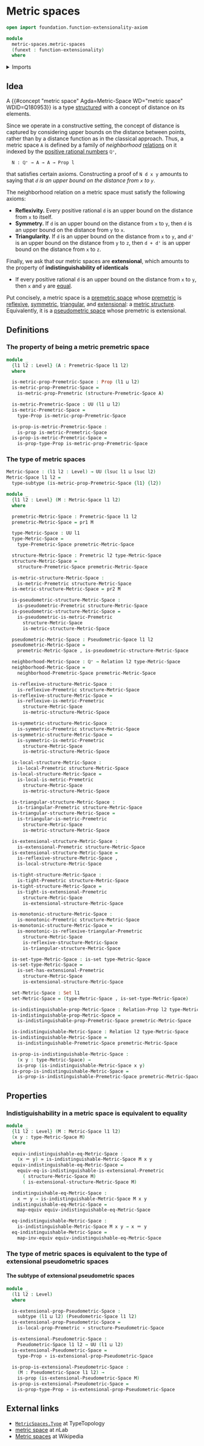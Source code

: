 # Metric spaces

```agda
open import foundation.function-extensionality-axiom

module
  metric-spaces.metric-spaces
  (funext : function-extensionality)
  where
```

<details><summary>Imports</summary>

```agda
open import elementary-number-theory.positive-rational-numbers funext

open import foundation.binary-relations funext
open import foundation.dependent-pair-types
open import foundation.equivalences funext
open import foundation.function-types funext
open import foundation.functoriality-dependent-pair-types funext
open import foundation.identity-types funext
open import foundation.propositions funext
open import foundation.sets funext
open import foundation.subtypes funext
open import foundation.type-arithmetic-dependent-pair-types
open import foundation.universe-levels

open import metric-spaces.extensional-premetric-structures funext
open import metric-spaces.metric-structures funext
open import metric-spaces.monotonic-premetric-structures funext
open import metric-spaces.premetric-spaces funext
open import metric-spaces.premetric-structures funext
open import metric-spaces.pseudometric-spaces funext
open import metric-spaces.pseudometric-structures funext
open import metric-spaces.reflexive-premetric-structures funext
open import metric-spaces.symmetric-premetric-structures funext
open import metric-spaces.triangular-premetric-structures funext
```

</details>

## Idea

A {{#concept "metric space" Agda=Metric-Space WD="metric space" WDID=Q180953}}
is a type [structured](foundation.structure.md) with a concept of distance on
its elements.

Since we operate in a constructive setting, the concept of distance is captured
by considering upper bounds on the distance between points, rather than by a
distance function as in the classical approach. Thus, a metric space `A` is
defined by a family of _neighborhood_
[relations](foundation.binary-relations.md) on it indexed by the
[positive rational numbers](elementary-number-theory.positive-rational-numbers.md)
`ℚ⁺`,

```text
  N : ℚ⁺ → A → A → Prop l
```

that satisfies certain axioms. Constructing a proof of `N d x y` amounts to
saying that _`d` is an upper bound on the distance from `x` to `y`_.

The neighborhood relation on a metric space must satisfy the following axioms:

- **Reflexivity.** Every positive rational `d` is an upper bound on the distance
  from `x` to itself.
- **Symmetry.** If `d` is an upper bound on the distance from `x` to `y`, then
  `d` is an upper bound on the distance from `y` to `x`.
- **Triangularity.** If `d` is an upper bound on the distance from `x` to `y`,
  and `d'` is an upper bound on the distance from `y` to `z`, then `d + d'` is
  an upper bound on the distance from `x` to `z`.

Finally, we ask that our metric spaces are **extensional**, which amounts to the
property of **indistinguishability of identicals**

- If every positive rational `d` is an upper bound on the distance from `x` to
  `y`, then `x` and `y` are [equal](foundation-core.identity-types.md).

Put concisely, a metric space is a
[premetric space](metric-spaces.premetric-spaces.md) whose
[premetric](metric-spaces.premetric-structures.md) is
[reflexive](metric-spaces.reflexive-premetric-structures.md),
[symmetric](metric-spaces.symmetric-premetric-structures.md),
[triangular](metric-spaces.triangular-premetric-structures.md), and
[extensional](metric-spaces.extensional-premetric-structures.md): a
[metric structure](metric-spaces.metric-structures.md). Equivalently, it is a
[pseudometric space](metric-spaces.pseudometric-spaces.md) whose premetric is
extensional.

## Definitions

### The property of being a metric premetric space

```agda
module _
  {l1 l2 : Level} (A : Premetric-Space l1 l2)
  where

  is-metric-prop-Premetric-Space : Prop (l1 ⊔ l2)
  is-metric-prop-Premetric-Space =
    is-metric-prop-Premetric (structure-Premetric-Space A)

  is-metric-Premetric-Space : UU (l1 ⊔ l2)
  is-metric-Premetric-Space =
    type-Prop is-metric-prop-Premetric-Space

  is-prop-is-metric-Premetric-Space :
    is-prop is-metric-Premetric-Space
  is-prop-is-metric-Premetric-Space =
    is-prop-type-Prop is-metric-prop-Premetric-Space
```

### The type of metric spaces

```agda
Metric-Space : (l1 l2 : Level) → UU (lsuc l1 ⊔ lsuc l2)
Metric-Space l1 l2 =
  type-subtype (is-metric-prop-Premetric-Space {l1} {l2})

module _
  {l1 l2 : Level} (M : Metric-Space l1 l2)
  where

  premetric-Metric-Space : Premetric-Space l1 l2
  premetric-Metric-Space = pr1 M

  type-Metric-Space : UU l1
  type-Metric-Space =
    type-Premetric-Space premetric-Metric-Space

  structure-Metric-Space : Premetric l2 type-Metric-Space
  structure-Metric-Space =
    structure-Premetric-Space premetric-Metric-Space

  is-metric-structure-Metric-Space :
    is-metric-Premetric structure-Metric-Space
  is-metric-structure-Metric-Space = pr2 M

  is-pseudometric-structure-Metric-Space :
    is-pseudometric-Premetric structure-Metric-Space
  is-pseudometric-structure-Metric-Space =
    is-pseudometric-is-metric-Premetric
      structure-Metric-Space
      is-metric-structure-Metric-Space

  pseudometric-Metric-Space : Pseudometric-Space l1 l2
  pseudometric-Metric-Space =
    premetric-Metric-Space , is-pseudometric-structure-Metric-Space

  neighborhood-Metric-Space : ℚ⁺ → Relation l2 type-Metric-Space
  neighborhood-Metric-Space =
    neighborhood-Premetric-Space premetric-Metric-Space

  is-reflexive-structure-Metric-Space :
    is-reflexive-Premetric structure-Metric-Space
  is-reflexive-structure-Metric-Space =
    is-reflexive-is-metric-Premetric
      structure-Metric-Space
      is-metric-structure-Metric-Space

  is-symmetric-structure-Metric-Space :
    is-symmetric-Premetric structure-Metric-Space
  is-symmetric-structure-Metric-Space =
    is-symmetric-is-metric-Premetric
      structure-Metric-Space
      is-metric-structure-Metric-Space

  is-local-structure-Metric-Space :
    is-local-Premetric structure-Metric-Space
  is-local-structure-Metric-Space =
    is-local-is-metric-Premetric
      structure-Metric-Space
      is-metric-structure-Metric-Space

  is-triangular-structure-Metric-Space :
    is-triangular-Premetric structure-Metric-Space
  is-triangular-structure-Metric-Space =
    is-triangular-is-metric-Premetric
      structure-Metric-Space
      is-metric-structure-Metric-Space

  is-extensional-structure-Metric-Space :
    is-extensional-Premetric structure-Metric-Space
  is-extensional-structure-Metric-Space =
    is-reflexive-structure-Metric-Space ,
    is-local-structure-Metric-Space

  is-tight-structure-Metric-Space :
    is-tight-Premetric structure-Metric-Space
  is-tight-structure-Metric-Space =
    is-tight-is-extensional-Premetric
      structure-Metric-Space
      is-extensional-structure-Metric-Space

  is-monotonic-structure-Metric-Space :
    is-monotonic-Premetric structure-Metric-Space
  is-monotonic-structure-Metric-Space =
    is-monotonic-is-reflexive-triangular-Premetric
      structure-Metric-Space
      is-reflexive-structure-Metric-Space
      is-triangular-structure-Metric-Space

  is-set-type-Metric-Space : is-set type-Metric-Space
  is-set-type-Metric-Space =
    is-set-has-extensional-Premetric
      structure-Metric-Space
      is-extensional-structure-Metric-Space

  set-Metric-Space : Set l1
  set-Metric-Space = (type-Metric-Space , is-set-type-Metric-Space)

  is-indistinguishable-prop-Metric-Space : Relation-Prop l2 type-Metric-Space
  is-indistinguishable-prop-Metric-Space =
    is-indistinguishable-prop-Premetric-Space premetric-Metric-Space

  is-indistinguishable-Metric-Space : Relation l2 type-Metric-Space
  is-indistinguishable-Metric-Space =
    is-indistinguishable-Premetric-Space premetric-Metric-Space

  is-prop-is-indistinguishable-Metric-Space :
    (x y : type-Metric-Space) →
    is-prop (is-indistinguishable-Metric-Space x y)
  is-prop-is-indistinguishable-Metric-Space =
    is-prop-is-indistinguishable-Premetric-Space premetric-Metric-Space
```

## Properties

### Indistiguishability in a metric space is equivalent to equality

```agda
module _
  {l1 l2 : Level} (M : Metric-Space l1 l2)
  (x y : type-Metric-Space M)
  where

  equiv-indistinguishable-eq-Metric-Space :
    (x ＝ y) ≃ is-indistinguishable-Metric-Space M x y
  equiv-indistinguishable-eq-Metric-Space =
    equiv-eq-is-indistinguishable-is-extensional-Premetric
      ( structure-Metric-Space M)
      ( is-extensional-structure-Metric-Space M)

  indistinguishable-eq-Metric-Space :
    x ＝ y → is-indistinguishable-Metric-Space M x y
  indistinguishable-eq-Metric-Space =
    map-equiv equiv-indistinguishable-eq-Metric-Space

  eq-indistinguishable-Metric-Space :
    is-indistinguishable-Metric-Space M x y → x ＝ y
  eq-indistinguishable-Metric-Space =
    map-inv-equiv equiv-indistinguishable-eq-Metric-Space
```

### The type of metric spaces is equivalent to the type of extensional pseudometric spaces

#### The subtype of extensional pseudometric spaces

```agda
module _
  (l1 l2 : Level)
  where

  is-extensional-prop-Pseudometric-Space :
    subtype (l1 ⊔ l2) (Pseudometric-Space l1 l2)
  is-extensional-prop-Pseudometric-Space =
    is-local-prop-Premetric ∘ structure-Pseudometric-Space

  is-extensional-Pseudometric-Space :
    Pseudometric-Space l1 l2 → UU (l1 ⊔ l2)
  is-extensional-Pseudometric-Space =
    type-Prop ∘ is-extensional-prop-Pseudometric-Space

  is-prop-is-extensional-Pseudometric-Space :
    (M : Pseudometric-Space l1 l2) →
    is-prop (is-extensional-Pseudometric-Space M)
  is-prop-is-extensional-Pseudometric-Space =
    is-prop-type-Prop ∘ is-extensional-prop-Pseudometric-Space
```

## External links

- [`MetricSpaces.Type`](https://www.cs.bham.ac.uk/~mhe/TypeTopology/MetricSpaces.Type.html)
  at TypeTopology
- [metric space](https://ncatlab.org/nlab/show/metric+space) at $n$Lab
- [Metric spaces](https://en.wikipedia.org/wiki/Metric_space) at Wikipedia
